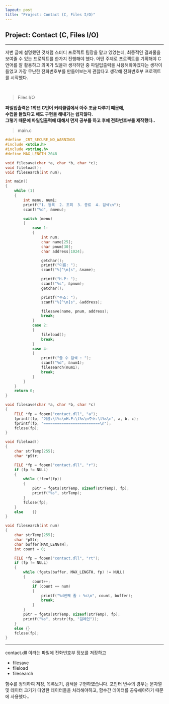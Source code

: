 ```yaml
---
layout: post
title: "Project: Contact (C, Files I/O)"
---
```


Project: Contact (C, Files I/O)
---
---

저번 글에 설명했던 것처럼 스터디 프로젝트 팀장을 맡고 있었는데, 
최종적인 결과물을 보여줄 수 있는 프로젝트를 한가지 진행해야 했다.
어떤 주제로 프로젝트를 기획해야 C언어를 잘 활용하고 의미가 있을까 생각하던 중
파일입출력을 사용해봐야겠다는 생각이 들었고 가장 무난한 전화번호부를 만들어보는게
괜찮다고 생각해 전화번호부 프로젝트를 시작했다.

<br>

> Files I/O

**파일입출력은 1학년 C언어 커리큘럼에서 아주 조금 다루기 때문에,<br>
수업을 들었다고 해도 구현을 해내기는 쉽지않다. <br>
그렇기 때문에 파일입출력에 대해서 먼저 공부를 하고 후에  전화번호부를 제작했다..**
<br>

> main.c

```c
#define _CRT_SECURE_NO_WARNINGS
#include <stdio.h>
#include <string.h>
#define MAX_LENGTH 2048

void filesave(char *a, char *b, char *c);
void fileload();
void filesearch(int num);

int main()
{
	while (1)
	{
		int menu, num1;
		printf("1. 등록  2. 조회  3. 종료  4. 검색\n");
		scanf("%d", &menu);

		switch (menu)
		{
			case 1:
			{
				int num;
				char name[25];
				char pnum[30];
				char address[1024];

				getchar();
				printf("이름: ");
				scanf("%[^\n]s", &name);

				printf("H.P: ");
				scanf("%s", &pnum);
				getchar();

				printf("주소: ");
				scanf("%[^\n]s", &address);

				filesave(name, pnum, address);
				break;
			}
			case 2:
			{
				fileload();
				break;
			}
			case 4:
			{
				printf("줄 수 검색 : ");
				scanf("%d", &num1);
				filesearch(num1);
				break;
			}
		}
	}
	return 0;
}

void filesave(char *a, char *b, char *c)
{
	FILE *fp = fopen("contact.dll", "a");
	fprintf(fp, "이름:\t%s\nH.P:\t%s\n주소:\t%s\n", a, b, c);
	fprintf(fp, "=========================\n");
	fclose(fp);
}

void fileload()
{
	char strTemp[255];
	char *pStr;

	FILE *fp = fopen("contact.dll", "r");
	if (fp != NULL)
	{
		while (!feof(fp))
		{
			pStr = fgets(strTemp, sizeof(strTemp), fp);
			printf("%s", strTemp);
		}
		fclose(fp);
	}
	else	{}
}

void filesearch(int num)
{
	char strTemp[255];
	char *pStr;
	char buffer[MAX_LENGTH];
	int count = 0;

	FILE *fp = fopen("contact.dll", "rt");
	if (fp != NULL)
	{
		while (fgets(buffer, MAX_LENGTH, fp) != NULL)
		{
			count++;
			if (count == num)
			{
				printf("%d번째 줄 : %s\n", count, buffer);
				break;
			}
		}
		pStr = fgets(strTemp, sizeof(strTemp), fp);
		printf("%s", strstr(fp, "김례인"));
	}
	else {}
	fclose(fp);
}
```
---
contact.dll 이라는 파일에 전화번호부 정보를 저장하고
* filesave
* fileload
* filesearch

함수를 정의하여 저장, 목록보기, 검색을 구현하였습니다.
포인터 변수의 경우는 문자열 및 데이터 크기가 다양한 데이터들을 처리해야하고, 함수간 데이터를 공유해야하기 때문에 사용했다..